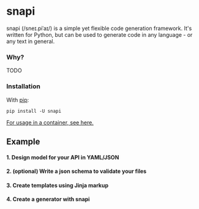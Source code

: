 # snapi 

snapi (/sneɪ.piˈaɪ/) is a simple yet flexible code generation framework. It's written for Python, but can be used to generate code in any language - or any text in general.

### Why?

TODO

### Installation

With [pip](https://pip.pypa.io/en/stable/getting-started/):
```
pip install -U snapi
```

[For usage in a container, see here.](todo)

## Example

#### 1. Design model for your API in YAML/JSON
#### 2. (optional) Write a json schema to validate your files
#### 3. Create templates using Jinja markup
#### 4. Create a generator with snapi
